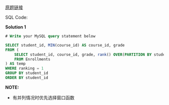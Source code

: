 [原题链接](https://leetcode-cn.com/problems/highest-grade-for-each-student/)

SQL Code:

**Solution 1**

```sql
# Write your MySQL query statement below

SELECT student_id, MIN(course_id) AS course_id, grade
FROM (
    SELECT student_id, course_id, grade, rank() OVER(PARTITION BY student_id ORDER BY grade DESC) AS ranking
    FROM Enrollments
) AS temp
WHERE ranking = 1
GROUP BY student_id
ORDER BY student_id
```

**NOTE:**
- 有并列情况时优先选择窗口函数
